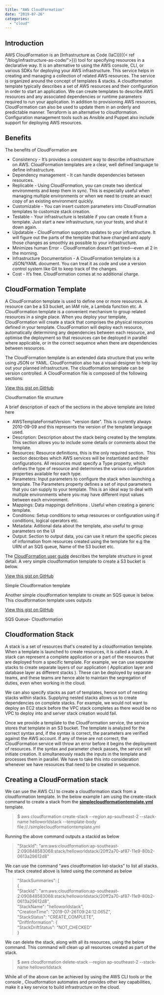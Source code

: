 ```yaml
---
title: "AWS CloudFormation"
date: "2019-07-26"
categories: 
  - "cloud"
---
```


## Introduction

AWS CloudFormation is an [Infrastructure as Code (IaC)]({{< ref "/blog/infrastructure-as-code/">}}) tool for specifying resources in a declarative way. It is an alternative to using the AWS console, CLI, or various SDKs for deploying your AWS infrastructure. This service helps in creating and managing a collection of related AWS resources. The service is organized around the concept of templates & stacks. A cloudformation template typically describes a set of AWS resources and their configuration in order to start an application. We can create templates to describe AWS resources and any associated dependencies or runtime parameters required to run your application. In addition to provisioning AWS resources, CloudFormation can also be used to update them in an orderly and predictable manner. Terraform is an alternative to cloudformation. Configuration management tools such as Ansible and Puppet also include support for deploying AWS resources.

## Benefits

The benefits of CloudFormation are

- Consistency - It’s provides a consistent way to describe infrastructure on AWS. CloudFormation templates are a clear, well defined language to define infrastructure.
- Dependency management - It can handle dependencies between resources.
- Replicable - Using CloudFormation, you can create two identical environments and keep them in sync. This is especially useful when managing multiple environments or when we need to create an exact copy of an existing environment quickly.
- Customizable - You can insert custom parameters into CloudFormation templates to customize stack creation.
- Testable - Your infrastructure is testable if you can create it from a template. Just start a new infrastructure, run your tests, and shut it down again.
- Updatable - CloudFormation supports updates to your infrastructure. It will figure out the parts of the template that have changed and apply those changes as smoothly as possible to your infrastructure.
- Minimizes human Error - CloudFormation doesn’t get tired—even at 2 in the morning.
- Infrastructure Documentation - A CloudFormation template is a JSON/YAML document. You can treat it as code and use a version control system like Git to keep track of the changes.
- Cost - It’s free. CloudFormation comes at no additional charge.

## CloudFormation Template

A CloudFormation template is used to define one or more resources. A resource can be a S3 bucket, an IAM role, a Lambda function etc. A CloudFormation template is a convenient mechanism to group related resources in a single place. When you deploy your template, CloudFormation will create a stack that comprises the physical resources defined in your template. CloudFormation will deploy each resource, automatically determining any dependencies between each resource, and optimise the deployment so that resources can be deployed in parallel where applicable, or in the correct sequence when there are dependencies between resources.

The CloudFormation template is an extended data structure that you write using JSON or YAML. CloudFormation also has a visual designer to help lay out your planned infrastructure. The cloudformation template can be version controlled. A CloudFormation file is composed of the following sections:

<script src="https://gist.github.com/PradeepLoganathan/fd3f6557dfd9a6b7a94c096257a71e4c.js"></script>

<a href="https://gist.github.com/PradeepLoganathan/fd3f6557dfd9a6b7a94c096257a71e4c">View this gist on GitHub</a>

Cloudformation file structure

A brief description of each of the sections in the above template are listed here

- AWSTemplateFormatVersion: "version date". This is currently always 2010-09-09 and this represents the version of the template language used.
- Description: Description about the stack being created by the template. This section allows you to include some details or comments about the template.
- Resources: Resource definitions, this is the only required section.  This section describes which AWS services will be instantiated and their configurations. All resources must specify a Type property, which defines the type of resource and determines the various configuration properties available for each type.
- Parameters: Input parameters to configure the stack when launching a template. The Parameters property defines a set of input parameters that you can supply to your template. This is an ideal way to deal with multiple environments where you may have different input values between each environment.
- Mappings: Data mappings definitions . Useful when creating a generic template.
- Conditions: Setup conditions to setup resources or configuration using if conditions, logical operators etc.
- Metadata: Aditional data about the template, also useful to group parameters on the UI
- Output: Section to output data, you can use it return the specific pieces of information from resources created using the template for e.g the URN of an SQS queue, Name of the S3 bucket etc.

The [CloudFormation user guide](https://docs.aws.amazon.com/AWSCloudFormation/latest/UserGuide/Welcome.html) describes the template structure in great detail. A very simple cloudformation template to create a S3 bucket is below.

<script src="https://gist.github.com/PradeepLoganathan/11601ed88d6b9e28ee0c9335917108e9.js"></script>

<a href="https://gist.github.com/PradeepLoganathan/11601ed88d6b9e28ee0c9335917108e9">View this gist on GitHub</a>

Simple Cloudformation template

Another simple cloudformation template to create an SQS queue is below. This cloudformation template uses outputs

<script src="https://gist.github.com/PradeepLoganathan/e8e69c982db58b60901f74f93cffd3b5.js"></script>

<a href="https://gist.github.com/PradeepLoganathan/e8e69c982db58b60901f74f93cffd3b5">View this gist on GitHub</a>

SQS Queue- Cloudformation

## Cloudformation Stack

A stack is a set of resources that's created by a cloudformation template. When a template is launched to create resources, it is called a stack. A stack can represent a complete application or a part of the resources that are deployed from a specific template. For example, we can use separate stacks to create separate layers of our application ( Application layer and database layer as different stacks ). These can be deployed by separate teams, and these teams are hence able to maintain the segregation of duties, even when working in the cloud.

We can also specify stacks as part of templates, hence sort of nesting stacks within stacks. Supplying nested stacks allows us to create dependencies on complete stacks. For example, we would not want to deploy an EC2 stack before the VPC stack completes as there would be no VPC to deploy into and server stack creation would fail.

Once we provide a template to the CloudFormation service, the service stores that template in an S3 bucket. The template is analyzed for the correct syntax and, if the syntax is correct, the parameters are verified against the AWS account. If any of these are not correct, the CloudFormation service will throw an error before it begins the deployment of resources. If the syntax and parameter check passes, the service will initiate creation. It simultaneously reads the inputs in the template and processes them in parallel. We have to take this into consideration whenever we have resources that need to be created in sequence.

## Creating a CloudFormation stack

We can use the AWS CLI to create a cloudformation stack from a cloudformation template. In the below example I am using the create-stack command to create a stack from the [**simplecloudformationtemplate.yml**](https://gist.github.com/PradeepLoganathan/11601ed88d6b9e28ee0c9335917108e9#file-simplecloudformationtemplate-yml) template.

> $ aws cloudformation create-stack --region ap-southeast-2 --stack-name helloworldstack --template-body file://./simplecloudformationtemplate.yml

Running the above command outputs a stackid as below

> "StackId": "arn:aws:cloudformation:ap-southeast-2:090848583068:stack/helloworldstack/20ff2a70-af87-11e9-80b2-0613a29612d8"

We can use the command "aws cloudformation list-stacks" to list all stacks. The stack created above is listed using the command as below

> "StackSummaries": \[  
> {  
> "StackId": "arn:aws:cloudformation:ap-southeast-2:090848583068:stack/helloworldstack/20ff2a70-af87-11e9-80b2-0613a29612d8",  
> "StackName": "helloworldstack",  
> "CreationTime": "2019-07-26T09:24:12.065Z",  
> "StackStatus": "CREATE\_COMPLETE",  
> "DriftInformation": {  
> "StackDriftStatus": "NOT\_CHECKED"  
> }

We can delete the stack, along with all its resources, using the below command. This command will clean up all resources created as part of the stack.

> $ aws cloudformation delete-stack --region ap-southeast-2 --stack-name helloworldstack

While all of the above can be achieved by using the AWS CLI tools or the console , Cloudformation automates and provides other key capabilities, make it a key service to build infrastructure on the cloud.
